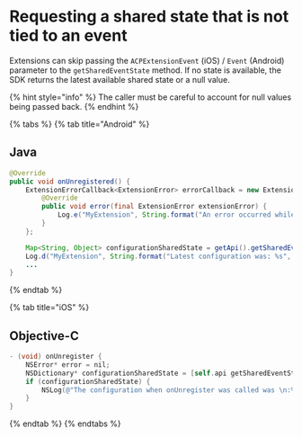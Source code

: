 # Requesting a shared state that is not tied to an event

Extensions can skip passing the `ACPExtensionEvent` \(iOS\) / `Event` \(Android\) parameter to the `getSharedEventState` method. If no state is available, the SDK returns the latest available shared state or a null value.

{% hint style="info" %}
The caller must be careful to account for null values being passed back.
{% endhint %}

{% tabs %}
{% tab title="Android" %}
## Java

```java
@Override
public void onUnregistered() {
    ExtensionErrorCallback<ExtensionError> errorCallback = new ExtensionErrorCallback<ExtensionError>() {
        @Override
        public void error(final ExtensionError extensionError) {
            Log.e("MyExtension", String.format("An error occurred while retrieving the shared state for configuration %d %s", extensionError.getErrorCode(), extensionError.getErrorName()));
        }
    };

    Map<String, Object> configurationSharedState = getApi().getSharedEventState("com.adobe.module.configuration", null, errorCallback);
    Log.d("MyExtension", String.format("Latest configuration was: %s", configurationSharedState));
    ...
}
```
{% endtab %}

{% tab title="iOS" %}
## Objective-C

```objectivec
- (void) onUnregister {
    NSError* error = nil;
    NSDictionary* configurationSharedState = [self.api getSharedEventState:@"com.adobe.module.configuration" event:nil error:&error];
    if (configurationSharedState) {
        NSLog(@"The configuration when onUnregister was called was \n:%@", configurationSharedState);
    }
}
```
{% endtab %}
{% endtabs %}

